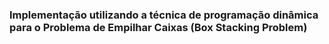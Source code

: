 
### Implementação utilizando a técnica de programação dinâmica para o Problema de Empilhar Caixas (Box Stacking Problem)


